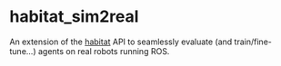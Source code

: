 # habitat_sim2real

An extension of the [habitat](https://github.com/facebookresearch/habitat-lab.git) API
to seamlessly evaluate (and train/fine-tune...) agents on real robots running ROS.

